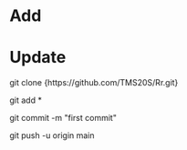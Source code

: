 
# Add
    
# Update

  <p>git clone {https://github.com/TMS20S/Rr.git} </p>
  <p>git add *</p>
  <p>git commit -m "first commit"</p>
  <p>git push -u origin main</p>
  
   
   
  

